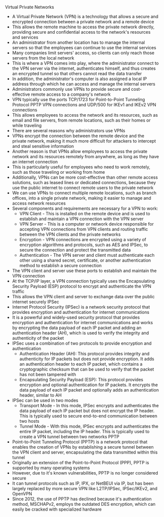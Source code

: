 Virtual Private Networks
- A Virtual Private Network (VPN) is a technology that allows a secure and encrypted connection between a private network and a remote device
- This allows the remote machine to access the private network directly, providing secure and confidential access to the network's resources and services
- An administrator from another location has to manage the internal servers so that the employees can continue to use the internal services
- Many companies limit servers' access, so clients can only reach those servers from the local network
- This is where a VPN comes into play, where the administrator connect to the VPN server via the internet, authenticates himself, and thus creates an encrypted tunnel so that others cannot read the data transfer
- In addition, the administrator's computer is also assigned a local IP address through which he can access and manage the internal servers
- Administrators commonly use VPNs to provide secure and cost-effective remote access to a company's network 
- VPN typically use the ports TCP/1723 for Point-to-Point Tunneling Protocol PPTP VPN connections and UDP/500 for IKEv1 and IKEv2 VPN connections
- This allows employees to access the network and its resources, such as email and file servers, from remote locations, such as their homes or while traveling
- There are several reasons why administrators use VPNs
- VPNs encrypt the connection between the remote device and the private network, making it much more difficult for attackers to intercept and steal sensitive information
- Another reason is that VPNs allow employees to access the private network and its resources remotely from anywhere, as long as they have an internet connection
- This is particularly useful for employees who need to work remotely, such as those traveling or working from home
- Additionally, VPNs can be more cost-effective than other remote access solutions, such as leased lines or dedicated connections, because they use the public internet to connect remote users to the private network 
- We can use VPNs to connect multiple remote locations, such as branch offices, into a single private network, making it easier to manage and access network resources
- Several components and requirements are necessary for a VPN to work:
    - VPN Client - This is installed on the remote device and is used to establish and maintain a VPN connection with the VPN server
    - VPN Server - This is a computer or network device responsible for accepting VPN connections from VPN clients and routing traffic between the VPN clients and the private networks
    - Encryption - VPN connections are encrypted using a variety of encryption algorithms and protocols, such as AES and IPSec, to secure the connection and protect the transmitted data
    - Authentication - The VPN server and client must authenticate each other using a shared secret, certificate, or another authentication method to establish a secure connection
- The VPN client and server use these ports to establish and maintain the VPN connection
- At the TCP/IP layer, a VPN connection typically uses the Encapsulating Security Payload (ESP) protocol to encrypt and authenticate the VPN traffic
- This allows the VPN client and server to exchange data over the public internet securely
IPSec
- Internet Protocol Security (IPSec) is a network security protocol that provides encryption and authentication for internet communications
- It is a powerful and widely-used security protocol that provides encryption and authentication for internet communications and works by encrypting the data payload of each IP packet and adding an authentication header (AH), which is used to verify the integrity and authenticity of the packet
- IPSec uses a combination of two protocols to provide encryption and authentication
    - Authentication Header (AH): This protocol provides integrity and authenticity for IP packets but does not provide encryption. It adds an authentication header to each IP packet, which contains a cryptographic checksum that can be used to verify that the packet has not been tampered with
    - Encapsulating Security Payload (ESP): This protocol provides encryption and optional authentication for IP packets. It encrypts the data payload of each IP packet and optionally adds an authentication header, similar to AH
- IPSec can be used in two modes
    - Transport Mode - In this mode, IPSec encrypts and authenticates the data payload of each IP packet but does not encrypt the IP header. This is typically used to secure end-to-end communication between two hosts
    - Tunnel Mode - With this mode, IPSec encrypts and authenticates the entire IP packet, including the IP header. This is typically used to create a VPN tunnel between two networks
PPTP
- Point-to-Point Tunneling Protocol (PPTP) is a network protocol that enables the creation of VPNs by establishing a secure tunnel between the VPN client and server, encapsulating the data transmitted within this tunnel
- Originally an extension of the Point-to-Point Protocol (PPP), PPTP is supported by many operating systems
- However, due to it's known vulnerabilities, PPTP is no longer considered secure
- It can tunnel protocols such as IP, IPX, or NetBEUI via IP, but has been largely replaced by more secure VPN like L2TP/IPSec, IPSec/IKEv2, and OpenVPN
- Since 2012, the use of PPTP has declined because it's authentication method, MSCHAPv2, employs the outdated DES encryption, which can easily be cracked with specialized hardware
